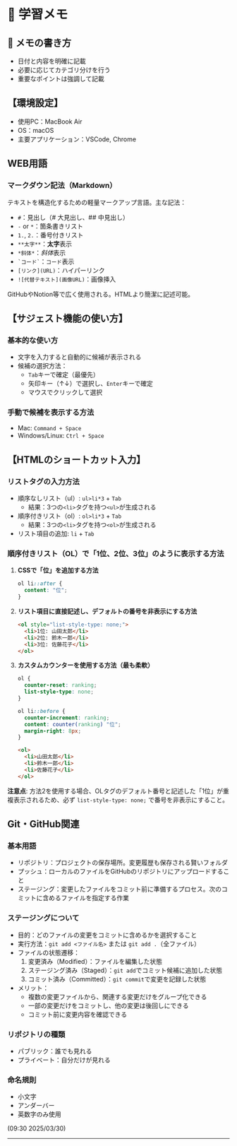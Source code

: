# 📝 学習メモ

## 📌 メモの書き方
- 日付と内容を明確に記載
- 必要に応じてカテゴリ分けを行う
- 重要なポイントは強調して記載

## 【環境設定】
- 使用PC：MacBook Air
- OS：macOS
- 主要アプリケーション：VSCode, Chrome

## WEB用語

### マークダウン記法（Markdown）
テキストを構造化するための軽量マークアップ言語。主な記法：
- `#`：見出し（# 大見出し、## 中見出し）
- `-` or `*`：箇条書きリスト
- `1.`, `2.`：番号付きリスト
- `**太字**`：**太字**表示
- `*斜体*`：*斜体*表示
- `` `コード` ``：`コード`表示
- `[リンク](URL)`：ハイパーリンク
- `![代替テキスト](画像URL)`：画像挿入

GitHubやNotion等で広く使用される。HTMLより簡潔に記述可能。

## 【サジェスト機能の使い方】
### 基本的な使い方
- 文字を入力すると自動的に候補が表示される
- 候補の選択方法：
  - `Tab`キーで確定（最優先）
  - 矢印キー（↑↓）で選択し、`Enter`キーで確定
  - マウスでクリックして選択

### 手動で候補を表示する方法
- Mac: `Command + Space`
- Windows/Linux: `Ctrl + Space`

## 【HTMLのショートカット入力】
### リストタグの入力方法
- 順序なしリスト（ul）: `ul>li*3` + `Tab`
  - 結果：3つの`<li>`タグを持つ`<ul>`が生成される
- 順序付きリスト（ol）: `ol>li*3` + `Tab`
  - 結果：3つの`<li>`タグを持つ`<ol>`が生成される
- リスト項目の追加: `li` + `Tab`

### 順序付きリスト（OL）で「1位、2位、3位」のように表示する方法
1. **CSSで「位」を追加する方法**
   ```css
   ol li::after {
     content: "位";
   }
   ```

2. **リスト項目に直接記述し、デフォルトの番号を非表示にする方法**
   ```html
   <ol style="list-style-type: none;">
     <li>1位: 山田太郎</li>
     <li>2位: 鈴木一郎</li>
     <li>3位: 佐藤花子</li>
   </ol>
   ```

3. **カスタムカウンターを使用する方法（最も柔軟）**
   ```css
   ol {
     counter-reset: ranking;
     list-style-type: none;
   }

   ol li::before {
     counter-increment: ranking;
     content: counter(ranking) "位";
     margin-right: 8px;
   }
   ```

   ```html
   <ol>
     <li>山田太郎</li>
     <li>鈴木一郎</li>
     <li>佐藤花子</li>
   </ol>
   ```

**注意点**: 方法2を使用する場合、OLタグのデフォルト番号と記述した「1位」が重複表示されるため、必ず `list-style-type: none;` で番号を非表示にすること。

## Git・GitHub関連

### 基本用語
- リポジトリ：プロジェクトの保存場所。変更履歴も保存される賢いフォルダ
- プッシュ：ローカルのファイルをGitHubのリポジトリにアップロードすること
- ステージング：変更したファイルをコミット前に準備するプロセス。次のコミットに含めるファイルを指定する作業

### ステージングについて
- 目的：どのファイルの変更をコミットに含めるかを選択すること
- 実行方法：`git add <ファイル名>` または `git add .`（全ファイル）
- ファイルの状態遷移：
  1. 変更済み（Modified）：ファイルを編集した状態
  2. ステージング済み（Staged）：`git add`でコミット候補に追加した状態
  3. コミット済み（Committed）：`git commit`で変更を記録した状態
- メリット：
  - 複数の変更ファイルから、関連する変更だけをグループ化できる
  - 一部の変更だけをコミットし、他の変更は後回しにできる
  - コミット前に変更内容を確認できる

### リポジトリの種類
- パブリック：誰でも見れる
- プライベート：自分だけが見れる

### 命名規則
- 小文字
- アンダーバー
- 英数字のみ使用

(09:30 2025/03/30)

--- 
